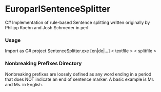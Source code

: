 # EuroparlSentenceSplitter
C# Implementation of rule-based Sentence splitting written originally by Philipp Koehn and Josh Schroeder in perl

### Usage
Import as C# project
SentenceSplitter.exe [en|de|...] < textfile > < splitfile >

### Nonbreaking Prefixes Directory
Nonbreaking prefixes are loosely defined as any word ending in a
period that does NOT indicate an end of sentence marker. A basic
example is Mr. and Ms. in English.
